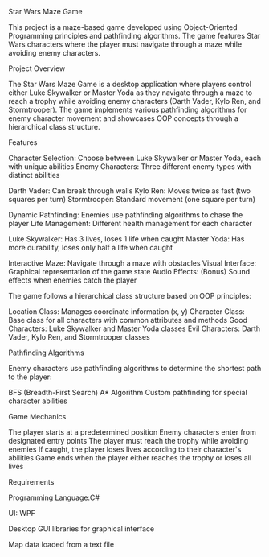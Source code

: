 Star Wars Maze Game

This project is a maze-based game developed using Object-Oriented Programming principles and pathfinding algorithms. The game features Star Wars characters where the player must navigate through a maze while avoiding enemy characters.

Project Overview

The Star Wars Maze Game is a desktop application where players control either Luke Skywalker or Master Yoda as they navigate through a maze to reach a trophy while avoiding enemy characters (Darth Vader, Kylo Ren, and Stormtrooper). The game implements various pathfinding algorithms for enemy character movement and showcases OOP concepts through a hierarchical class structure.

Features

Character Selection: Choose between Luke Skywalker or Master Yoda, each with unique abilities
Enemy Characters: Three different enemy types with distinct abilities

Darth Vader: Can break through walls
Kylo Ren: Moves twice as fast (two squares per turn)
Stormtrooper: Standard movement (one square per turn)


Dynamic Pathfinding: Enemies use pathfinding algorithms to chase the player
Life Management: Different health management for each character

Luke Skywalker: Has 3 lives, loses 1 life when caught
Master Yoda: Has more durability, loses only half a life when caught


Interactive Maze: Navigate through a maze with obstacles
Visual Interface: Graphical representation of the game state
Audio Effects: (Bonus) Sound effects when enemies catch the player

The game follows a hierarchical class structure based on OOP principles:

Location Class: Manages coordinate information (x, y)
Character Class: Base class for all characters with common attributes and methods
Good Characters: Luke Skywalker and Master Yoda classes
Evil Characters: Darth Vader, Kylo Ren, and Stormtrooper classes

Pathfinding Algorithms

Enemy characters use pathfinding algorithms to determine the shortest path to the player:

BFS (Breadth-First Search)
A* Algorithm
Custom pathfinding for special character abilities

Game Mechanics

The player starts at a predetermined position
Enemy characters enter from designated entry points
The player must reach the trophy while avoiding enemies
If caught, the player loses lives according to their character's abilities
Game ends when the player either reaches the trophy or loses all lives

Requirements

Programming Language:C#

UI: WPF

Desktop GUI libraries for graphical interface

Map data loaded from a text file 
